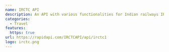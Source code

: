 ```yaml
---
name: IRCTC API
description: An API with various functionalities for Indian railways IRCTC API.
categories:
  - Travel
features:
  https: true
url: https://rapidapi.com/IRCTCAPI/api/irctc1
logo: irctc.png
---
```

